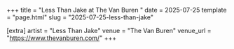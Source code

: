 +++
title = "Less Than Jake at The Van Buren "
date = 2025-07-25
template = "page.html"
slug = "2025-07-25-less-than-jake"

[extra]
artist = "Less Than Jake"
venue = "The Van Buren"
venue_url = "https://www.thevanburen.com/"
+++
